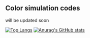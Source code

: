 ## Color simulation codes 

will be updated soon 

[![Top Langs](https://github-readme-stats.vercel.app/api/top-langs/?username=CQMLab)](https://github.com/anuraghazra/github-readme-stats)
[![Anurag's GitHub stats](https://github-readme-stats.vercel.app/api?username=CQMLab)](https://github.com/anuraghazra/github-readme-stats)
